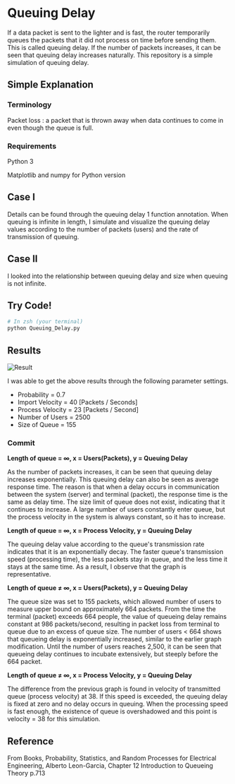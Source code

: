 # Queuing Delay

If a data packet is sent to the lighter and is fast, the router temporarily queues the packets that it did not process on time before sending them. This is called queuing delay. If the number of packets increases, it can be seen that queuing delay increases naturally. This repository is a simple simulation of queuing delay.

## Simple Explanation

### Terminology

 Packet loss : a packet that is thrown away when data continues to come in even though the queue is full. 
 
### Requirements

Python 3

Matplotlib and numpy for Python version

## Case I

Details can be found through the queuing delay 1 function annotation. When queuing is infinite in length, I simulate and visualize the queuing delay values according to the number of packets (users) and the rate of transmission of queuing.

## Case II

I looked into the relationship between queuing delay and size when queuing is not infinite.

## Try Code!
``` python
# In zsh (your terminal)
python Queuing_Delay.py
```  

## Results

![Result](https://user-images.githubusercontent.com/17807597/117294099-35caf200-aead-11eb-8a96-f1b69f705589.png)

I was able to get the above results through the following parameter settings.
* Probability = 0.7
* Import Velocity = 40 [Packets / Seconds]
* Process Velocity = 23 [Packets / Second]
* Number of Users = 2500
* Size of Queue = 155

### Commit

**Length of queue = ∞, x = Users(Packets), y = Queuing Delay**

As the number of packets increases, it can be seen that queuing delay increases exponentially. This queuing delay can also be seen as average response time. The reason is that when a delay occurs in communication between the system (server) and terminal (packet), the response time is the same as delay time. The size limit of queue does not exist, indicating that it continues to increase. A large number of users constantly enter queue, but the process velocity in the system is always constant, so it has to increase.

**Length of queue = ∞, x = Process Velocity, y = Queuing Delay**

The queuing delay value according to the queue's transmission rate indicates that it is an exponentially decay. The faster queue's transmission speed (processing time), the less packets stay in queue, and the less time it stays at the same time. As a result, I observe that the graph is representative.

**Length of queue ≠ ∞, x = Users(Packets), y = Queuing Delay**

The queue size was set to 155 packets, which allowed number of users to measure upper bound on approximately 664 packets. From the time the terminal (packet) exceeds 664 people, the value of queueing delay remains constant at 986 packets/second, resulting in packet loss from terminal to queue due to an excess of queue size. The number of users < 664 shows that queueing delay is exponentially increased, similar to the earlier graph modification. Until the number of users reaches 2,500, it can be seen that queueing delay continues to incubate extensively, but steeply before the 664 packet.

**Length of queue ≠ ∞, x = Process Velocity, y = Queuing Delay**

The difference from the previous graph is found in velocity of transmitted queue (process velocity) at 38. If this speed is exceeded, the queuing delay is fixed at zero and no delay occurs in queuing. When the processing speed is fast enough, the existence of queue is overshadowed and this point is velocity = 38 for this simulation.

## Reference

From Books, Probability, Statistics, and Random Processes for Electrical Engineering, Alberto Leon-Garcia, Chapter 12 Introduction to Queueing Theory p.713
